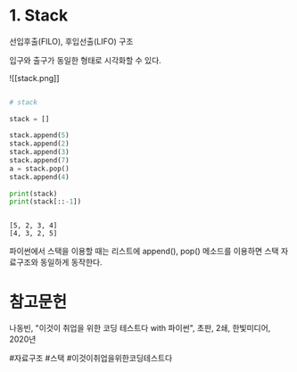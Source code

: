 # 1. Stack

선입후출(FILO), 후입선출(LIFO) 구조

입구와 출구가 동일한 형태로 시각화할 수 있다.

![[stack.png]]

```python

# stack  
  
stack = []  
  
stack.append(5)  
stack.append(2)  
stack.append(3)  
stack.append(7)  
a = stack.pop()  
stack.append(4)  
  
print(stack)  
print(stack[::-1])

```

```

[5, 2, 3, 4]
[4, 3, 2, 5]

```

파이썬에서 스택을 이용할 때는 리스트에 append(), pop() 메소드를 이용하면 스택 자료구조와 동일하게 동작한다.

# 참고문헌

나동빈, "이것이 취업을 위한 코딩 테스트다 with 파이썬", 초판, 2쇄, 한빛미디어, 2020년


#자료구조 #스택 #이것이취업을위한코딩테스트다